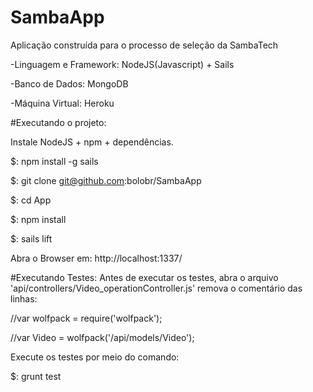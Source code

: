 # SambaApp
Aplicação construída para o processo de seleção da SambaTech

-Linguagem e Framework: NodeJS(Javascript) + Sails

-Banco de Dados: MongoDB

-Máquina Virtual: Heroku

#Executando o projeto:

Instale NodeJS + npm + dependências.

$: npm install -g sails

$: git clone git@github.com:bolobr/SambaApp

$: cd App

$: npm install

$: sails lift

Abra o Browser em:
http://localhost:1337/

#Executando Testes:
Antes de executar os testes, abra o arquivo 'api/controllers/Video_operationController.js' remova o comentário das linhas:

//var wolfpack = require('wolfpack');

//var Video = wolfpack('/api/models/Video');

Execute os testes por meio do comando:

$: grunt test


